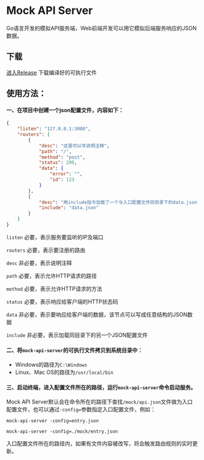 # Mock API Server
Go语言开发的模拟API服务端，Web前端开发可以用它模拟后端服务响应的JSON数据。

## 下载
[进入Release](https://github.com/dxvgef/mock-api-server/releases) 下载编译好的可执行文件

## 使用方法：
#### 一、在项目中创建一个json配置文件，内容如下：
```JSON
{
    "listen": "127.0.0.1:3000",
    "routers": [
        {
            "desc": "这里可以写说明注释",
            "path": "/",
            "method": "post",
            "status": 200,
            "data": {
                "error": "",
                "id": 123
            }
        },
        {
            "desc": "用include指令加载了一个与入口配置文件同目录下的data.json文件",
            "include": "data.json"
        }
    ]
}
```
`listen` 必要，表示服务要监听的IP及端口

`routers` 必要，表示要注册的路由

`desc` 非必要，表示说明注释

`path` 必要，表示允许HTTP请求的路径

`method` 必要，表示允许HTTP请求的方法

`status` 必要，表示响应给客户端的HTTP状态码

`data` 非必要，表示要响应给客户端的数据，该节点可以写成任意结构的JSON数据

`include` 非必要，表示加载同目录下的另一个JSON配置文件

#### 二、将`mock-api-server`的可执行文件拷贝到系统目录中：
- Windows的路径为`C:\Windows`
- Linux、Mac OS的路径为`/usr/local/bin`

#### 三、启动终端，进入配置文件所在的路径，运行`mock-api-server`命令启动服务。

Mock API Server默认会在命令所在的路径下查找`/mock/api.json`文件做为入口配置文件，也可以通过`-config=`参数指定入口配置文件，例如：

`mock-api-server -config=entry.json`

`mock-api-server -config=./mock/entry.json`

入口配置文件所在的路径内，如果有文件内容被改写，将会触发路由规则的实时更新。